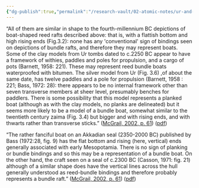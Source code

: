 ```yaml
---
{"dg-publish":true,"permalink":"/research-vault/02-atomic-notes/ur-and-akkadian-boat-models-and-seal-depictions/"}
---
```


“All of them are similar in shape to the fourth-millennium BC depictions of boat-shaped reed rafts described above: that is, with a flattish bottom and high rising ends (Fig.3.2): none has any 'conventional' sign of bindings seen on depictions of bundle rafts, and therefore they may represent boats. Some of the clay models from Ur tombs dated to c.2250 BC appear to have a framework of withies, paddles and poles for propulsion, and a cargo of pots (Barnett, 1958: 221). These may represent reed bundle boats waterproofed with bitumen. The silver model from Ur (Fig. 3.6) ,of about the same date, has twelve paddles and a pole for propulsion (Barnett, 1958 : 221; Bass, 1972: 28): there appears to be no internal framework other than seven transverse members at sheer level, presumably benches for paddlers. There is some possibility that this model represents a planked boat (although as with the clay models, no planks are delineated) but it seems more likely to be a model of a bundle boat, somewhat similar to the twentieth century zaima (Fig. 3.4) but bigger and with rising ends, and with thwarts rather than transverse sticks.” ([McGrail, 2002, p. 61](zotero://select/library/items/LVPZGRY3)) ([pdf](zotero://open-pdf/library/items/85TAQ5UC?page=61&annotation=HM3SSS3Q))

“The rather fanciful boat on an Akkadian seal (2350-2000 BC) published by Bass (1972:28, fig. 9) has the flat bottom and rising (here, vertical) ends generally associated with early Mesopotamia. There is no sign of planking or bundle bindings and so this may be a representation of a bundle boat. On the other hand, the craft seen on a seal of c.2300 BC (Casson, 1971: fig. 21) although of a similar shape does have the vertical lines across the hull generally understood as reed-bundle bindings and therefore probably represents a bundle raft.” ([McGrail, 2002, p. 61](zotero://select/library/items/LVPZGRY3)) ([pdf](zotero://open-pdf/library/items/85TAQ5UC?page=61&annotation=7F36E55N))